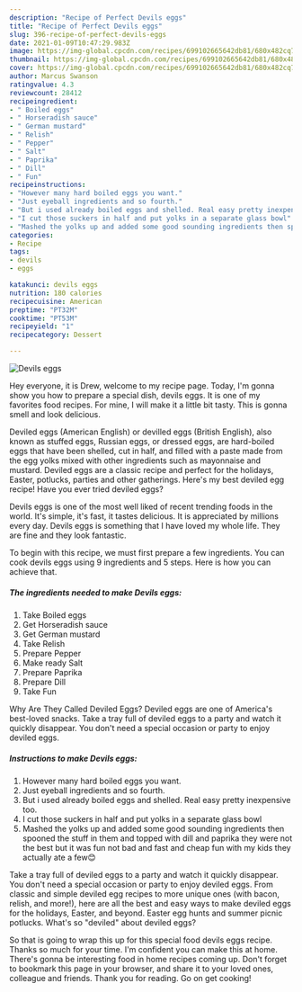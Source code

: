 ```yaml
---
description: "Recipe of Perfect Devils eggs"
title: "Recipe of Perfect Devils eggs"
slug: 396-recipe-of-perfect-devils-eggs
date: 2021-01-09T10:47:29.983Z
image: https://img-global.cpcdn.com/recipes/699102665642db81/680x482cq70/devils-eggs-recipe-main-photo.jpg
thumbnail: https://img-global.cpcdn.com/recipes/699102665642db81/680x482cq70/devils-eggs-recipe-main-photo.jpg
cover: https://img-global.cpcdn.com/recipes/699102665642db81/680x482cq70/devils-eggs-recipe-main-photo.jpg
author: Marcus Swanson
ratingvalue: 4.3
reviewcount: 28412
recipeingredient:
- " Boiled eggs"
- " Horseradish sauce"
- " German mustard"
- " Relish"
- " Pepper"
- " Salt"
- " Paprika"
- " Dill"
- " Fun"
recipeinstructions:
- "However many hard boiled eggs you want."
- "Just eyeball ingredients and so fourth."
- "But i used already boiled eggs and shelled. Real easy pretty inexpensive too."
- "I cut those suckers in half and put yolks in a separate glass bowl"
- "Mashed the yolks up and added some good sounding ingredients then spooned the stuff in them and topped with dill and paprika they were not the best but it was fun not bad and fast and cheap fun with my kids they actually ate a few😊"
categories:
- Recipe
tags:
- devils
- eggs

katakunci: devils eggs 
nutrition: 180 calories
recipecuisine: American
preptime: "PT32M"
cooktime: "PT53M"
recipeyield: "1"
recipecategory: Dessert

---
```



![Devils eggs](https://img-global.cpcdn.com/recipes/699102665642db81/680x482cq70/devils-eggs-recipe-main-photo.jpg)

Hey everyone, it is Drew, welcome to my recipe page. Today, I'm gonna show you how to prepare a special dish, devils eggs. It is one of my favorites food recipes. For mine, I will make it a little bit tasty. This is gonna smell and look delicious.

Deviled eggs (American English) or devilled eggs (British English), also known as stuffed eggs, Russian eggs, or dressed eggs, are hard-boiled eggs that have been shelled, cut in half, and filled with a paste made from the egg yolks mixed with other ingredients such as mayonnaise and mustard. Deviled eggs are a classic recipe and perfect for the holidays, Easter, potlucks, parties and other gatherings. Here&#39;s my best deviled egg recipe! Have you ever tried deviled eggs?

Devils eggs is one of the most well liked of recent trending foods in the world. It's simple, it's fast, it tastes delicious. It is appreciated by millions every day. Devils eggs is something that I have loved my whole life. They are fine and they look fantastic.


To begin with this recipe, we must first prepare a few ingredients. You can cook devils eggs using 9 ingredients and 5 steps. Here is how you can achieve that.

<!--inarticleads1-->

##### The ingredients needed to make Devils eggs:

1. Take  Boiled eggs
1. Get  Horseradish sauce
1. Get  German mustard
1. Take  Relish
1. Prepare  Pepper
1. Make ready  Salt
1. Prepare  Paprika
1. Prepare  Dill
1. Take  Fun


Why Are They Called Deviled Eggs? Deviled eggs are one of America&#39;s best-loved snacks. Take a tray full of deviled eggs to a party and watch it quickly disappear. You don&#39;t need a special occasion or party to enjoy deviled eggs. 

<!--inarticleads2-->

##### Instructions to make Devils eggs:

1. However many hard boiled eggs you want.
1. Just eyeball ingredients and so fourth.
1. But i used already boiled eggs and shelled. Real easy pretty inexpensive too.
1. I cut those suckers in half and put yolks in a separate glass bowl
1. Mashed the yolks up and added some good sounding ingredients then spooned the stuff in them and topped with dill and paprika they were not the best but it was fun not bad and fast and cheap fun with my kids they actually ate a few😊


Take a tray full of deviled eggs to a party and watch it quickly disappear. You don&#39;t need a special occasion or party to enjoy deviled eggs. From classic and simple deviled egg recipes to more unique ones (with bacon, relish, and more!), here are all the best and easy ways to make deviled eggs for the holidays, Easter, and beyond. Easter egg hunts and summer picnic potlucks. What&#39;s so &#34;deviled&#34; about deviled eggs? 

So that is going to wrap this up for this special food devils eggs recipe. Thanks so much for your time. I'm confident you can make this at home. There's gonna be interesting food in home recipes coming up. Don't forget to bookmark this page in your browser, and share it to your loved ones, colleague and friends. Thank you for reading. Go on get cooking!
